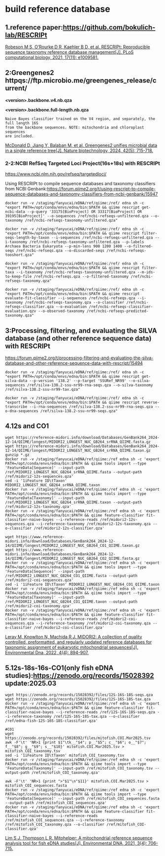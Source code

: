 # build reference database

## 1.reference paper:https://github.com/bokulich-lab/RESCRIPt

[Robeson M S, O’Rourke D R, Kaehler B D, et al. RESCRIPt: Reproducible sequence taxonomy reference database management[J]. PLoS computational biology, 2021, 17(11): e1009581.](https://journals.plos.org/ploscompbiol/article?id=10.1371/journal.pcbi.1009581)

## 2:Greengenes2 httpqs://ftp.microbio.me/greengenes_release/current/

**\<version\>.backbone.v4.nb.qza**

**\<version\>.backbone.full-length.nb.qza**
    
    Naive Bayes classifier trained on the V4 region, and separately, the full length 16S
    from the backbone sequences. NOTE: mitochondria and chloroplast sequences
    are included.

[McDonald D, Jiang Y, Balaban M, et al. Greengenes2 unifies microbial data in a single reference tree[J]. Nature biotechnology, 2024, 42(5): 715-718.](https://www.nature.com/articles/s41587-023-01845-1)

### 2-2:NCBI RefSeq Targeted Loci Project(16s+18s) with RESCRIPt
https://www.ncbi.nlm.nih.gov/refseq/targetedloci/

Using RESCRIPt to compile sequence databases and taxonomy classifiers from NCBI Genbank:https://forum.qiime2.org/t/using-rescript-to-compile-sequence-databases-and-taxonomy-classifiers-from-ncbi-genbank/15947

    docker run -v /staging/fanyucai/eDNA/ref/qiime:/ref/ edna sh -c "export PATH=/opt/conda/envs/edna/bin:$PATH && qiime rescript get-ncbi-data --p-query '33175[BioProject] OR 33317[BioProject] OR 39195[BioProject]' --o-sequences /ref/ncbi-refseqs-unfiltered.qza --o-taxonomy /ref/ncbi-refseqs-taxonomy-unfiltered.qza"
    
    docker run -v /staging/fanyucai/eDNA/ref/qiime:/ref/ edna sh -c "export PATH=/opt/conda/envs/edna/bin:$PATH && qiime rescript filter-seqs-length-by-taxon --i-sequences /ref/ncbi-refseqs-unfiltered.qza --i-taxonomy /ref/ncbi-refseqs-taxonomy-unfiltered.qza --p-labels Archaea Bacteria Eukaryota --p-min-lens 900 1200 1400 --o-filtered-seqs /ref/ncbi-refseqs.qza --o-discarded-seqs /ref/ncbi-refseqs-tooshort.qza"

    docker run -v /staging/fanyucai/eDNA/ref/qiime:/ref/ edna sh -c "export PATH=/opt/conda/envs/edna/bin:$PATH && qiime rescript filter-taxa --i-taxonomy /ref/ncbi-refseqs-taxonomy-unfiltered.qza --m-ids-to-keep-file /ref/ncbi-refseqs.qza --o-filtered-taxonomy /ref/ncbi-refseqs-taxonomy.qza"    

    docker run -v /staging/fanyucai/eDNA/ref/qiime:/ref/ edna sh -c "export PATH=/opt/conda/envs/edna/bin:$PATH && qiime rescript evaluate-fit-classifier --i-sequences /ref/ncbi-refseqs.qza --i-taxonomy /ref/ncbi-refseqs-taxonomy.qza --o-classifier /ref/ncbi-refseqs-classifier.qza --o-evaluation /ref/ncbi-refseqs-classifier-evaluation.qzv --o-observed-taxonomy /ref/ncbi-refseqs-predicted-taxonomy.qza"

## 3:Processing, filtering, and evaluating the SILVA database (and other reference sequence data) with RESCRIPt
https://forum.qiime2.org/t/processing-filtering-and-evaluating-the-silva-database-and-other-reference-sequence-data-with-rescript/15494

    docker run -v /staging/fanyucai/eDNA/ref/qiime:/ref/ edna sh -c "export PATH=/opt/conda/envs/edna/bin:$PATH && qiime rescript get-silva-data --p-version '138.2' --p-target 'SSURef_NR99' --o-silva-sequences /ref/silva-138.2-ssu-nr99-rna-seqs.qza --o-silva-taxonomy /ref/silva-138.2-ssu-nr99-tax.qza"
    
    docker run -v /staging/fanyucai/eDNA/ref/qiime:/ref/ edna sh -c "export PATH=/opt/conda/envs/edna/bin:$PATH && qiime rescript reverse-transcribe --i-rna-sequences /ref/silva-138.2-ssu-nr99-rna-seqs.qza --o-dna-sequences /ref/silva-138.2-ssu-nr99-seqs.qza"

## 4.12s and CO1
    
    wget https://reference-midori.info/download/Databases/GenBank264_2024-12-14/QIIME/longest/MIDORI2_LONGEST_NUC_GB264_srRNA_QIIME.fasta.gz
    wget https://reference-midori.info/download/Databases/GenBank264_2024-12-14/QIIME/longest/MIDORI2_LONGEST_NUC_GB264_srRNA_QIIME.taxon.gz
    gunzip *.gz
    docker run -v /staging/fanyucai/eDNA/ref/qiime:/ref edna sh -c 'export PATH=/opt/conda/envs/edna/bin:$PATH && qiime tools import --type 'FeatureData[Sequence]' --input-path /ref/MIDORI2_LONGEST_NUC_GB264_srRNA_QIIME.fasta --output-path /ref/midori2-12s-sequences.qza'
    sed -i '1iFeature ID\tTaxon' MIDORI2_LONGEST_NUC_GB264_srRNA_QIIME.taxon
    docker run -v /staging/fanyucai/eDNA/ref/qiime:/ref edna sh -c 'export PATH=/opt/conda/envs/edna/bin:$PATH && qiime tools import --type 'FeatureData[Taxonomy]' --input-path /ref/MIDORI2_LONGEST_NUC_GB264_srRNA_QIIME.taxon --output-path /ref/midori2-12s-taxonomy.qza'
    docker run -v /staging/fanyucai/eDNA/ref/qiime:/ref edna sh -c 'export PATH=/opt/conda/envs/edna/bin:$PATH && qiime feature-classifier fit-classifier-naive-bayes --i-reference-reads /ref/midori2-12s-sequences.qza --i-reference-taxonomy /ref/midori2-12s-taxonomy.qza --o-classifier /ref/midori2-12s-classifier.qza'

    wget https://www.reference-midori.info/download/Databases/GenBank264_2024-12-14/QIIME/longest/MIDORI2_LONGEST_NUC_GB264_CO1_QIIME.taxon.gz
    wget https://www.reference-midori.info/download/Databases/GenBank264_2024-12-14/QIIME/longest/MIDORI2_LONGEST_NUC_GB264_CO2_QIIME.fasta.gz
    docker run -v /staging/fanyucai/eDNA/ref/qiime:/ref edna sh -c 'export PATH=/opt/conda/envs/edna/bin:$PATH && qiime tools import --type 'FeatureData[Sequence]' --input-path /ref/MIDORI2_LONGEST_NUC_GB264_CO1_QIIME.fasta --output-path /ref/midori2-coi-sequences.qza'
    sed -i '1iFeature ID\tTaxon' MIDORI2_LONGEST_NUC_GB264_CO1_QIIME.taxon
    docker run -v /staging/fanyucai/eDNA/ref/qiime:/ref edna sh -c 'export PATH=/opt/conda/envs/edna/bin:$PATH && qiime tools import --type 'FeatureData[Taxonomy]' --input-path /ref/MIDORI2_LONGEST_NUC_GB264_CO1_QIIME.taxon --output-path /ref/midori2-coi-taxonomy.qza'
    docker run -v /staging/fanyucai/eDNA/ref/qiime:/ref edna sh -c 'export PATH=/opt/conda/envs/edna/bin:$PATH && qiime feature-classifier fit-classifier-naive-bayes --i-reference-reads /ref/midori2-coi-sequences.qza --i-reference-taxonomy /ref/midori2-coi-taxonomy.qza --o-classifier /ref/midori2-coi-classifier.qza'

[Leray M, Knowlton N, Machida R J. MIDORI2: A collection of quality controlled, preformatted, and regularly updated reference databases for taxonomic assignment of eukaryotic mitochondrial sequences[J]. Environmental Dna, 2022, 4(4): 894-907.](https://onlinelibrary.wiley.com/doi/full/10.1002/edn3.303)
 
## 5.12s-18s-16s-CO1(only fish eDNA studies):https://zenodo.org/records/15028392 update:2025.03

    wget https://zenodo.org/records/15028392/files/12S-16S-18S-seqs.qza
    wget https://zenodo.org/records/15028392/files/12S-16S-18S-tax.qza
    docker run -v /staging/fanyucai/eDNA/ref/qiime:/ref edna sh -c 'export PATH=/opt/conda/envs/edna/bin:$PATH && qiime feature-classifier fit-classifier-naive-bayes --i-reference-reads /ref/12S-16S-18S-seqs.qza --i-reference-taxonomy /ref/12S-16S-18S-tax.qza --o-classifier /ref/edna-fish-12S-16S-18S-classifier.qza'
    
    #CO1
    wget https://zenodo.org/records/15028392/files/mitofish.COI.Mar2025.tsv
    awk -F'\t' 'NR>1 {print $1"\tk__"$4"; p__"$5"; c__"$6"; o__"$7"; f__"$8"; g__"$9"; s__"$10}' mitofish.COI.Mar2025.tsv > mitofish_COI_taxonomy.tsv
    sed -i '1iFeature ID\tTaxon' mitofish_COI_taxonomy.tsv
    docker run -v /staging/fanyucai/eDNA/ref/qiime:/ref edna sh -c 'export PATH=/opt/conda/envs/edna/bin:$PATH && qiime tools import --type 'FeatureData[Taxonomy]' --input-path /ref/mitofish_COI_taxonomy.tsv --output-path /ref/mitofish_COI_taxonomy.qza'
    
    awk -F'\t' 'NR>1 {print ">"$1"\n"$11}' mitofish.COI.Mar2025.tsv > mitofish_COI_sequences.fasta
    docker run -v /staging/fanyucai/eDNA/ref/qiime:/ref edna sh -c 'export PATH=/opt/conda/envs/edna/bin:$PATH && qiime tools import --type 'FeatureData[Sequence]' --input-path /ref/mitofish_COI_sequences.fasta --output-path /ref/mitofish_COI_sequences.qza'
    docker run -v /staging/fanyucai/eDNA/ref/qiime:/ref edna sh -c 'export PATH=/opt/conda/envs/edna/bin:$PATH && qiime feature-classifier fit-classifier-naive-bayes --i-reference-reads /ref/mitofish_COI_sequences.qza --i-reference-taxonomy /ref/mitofish_COI_taxonomy.qza --o-classifier /ref/mitofish_COI-classifier.qza'
    
[Lim S J, Thompson L R. Mitohelper: A mitochondrial reference sequence analysis tool for fish eDNA studies[J]. Environmental DNA, 2021, 3(4): 706-715.](https://onlinelibrary.wiley.com/doi/full/10.1002/edn3.187)
